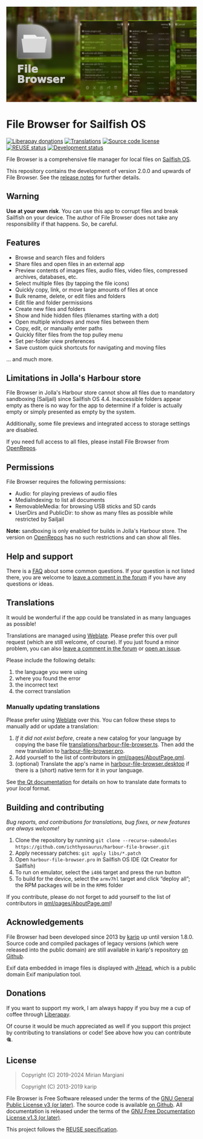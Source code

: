<!--
SPDX-FileCopyrightText: 2018-2024 Mirian Margiani
SPDX-FileCopyrightText: 2013-2016 Kari Pihkala
SPDX-FileCopyrightText: 2013 Michael Faro-Tusino
SPDX-License-Identifier: GFDL-1.3-or-later
-->

![File Browser banner](dist/banner-small.png)

# File Browser for Sailfish OS

[![Liberapay donations](https://img.shields.io/liberapay/receives/ichthyosaurus)](https://liberapay.com/ichthyosaurus)
[![Translations](https://hosted.weblate.org/widgets/harbour-file-browser/-/main-translations/svg-badge.svg)](https://hosted.weblate.org/projects/harbour-file-browser/main-translations/)
[![Source code license](https://img.shields.io/badge/source_code-GPL--3.0--or--later-yellowdarkgreen)](https://github.com/ichthyosaurus/harbour-file-browser/tree/main/LICENSES)
[![REUSE status](https://api.reuse.software/badge/github.com/ichthyosaurus/harbour-file-browser)](https://api.reuse.software/info/github.com/ichthyosaurus/harbour-file-browser)
[![Development status](https://img.shields.io/badge/development-active-blue)](https://github.com/ichthyosaurus/harbour-file-browser)



File Browser is a comprehensive file manager for local files on [Sailfish OS](https://sailfishos.org/).


This repository contains the development of version 2.0.0 and upwards of File Browser.
See the [release notes](https://github.com/ichthyosaurus/harbour-file-browser/blob/main/CHANGELOG.md)
for further details.

## Warning

**Use at your own risk**. You can use this app to corrupt files and break
Sailfish on your device. The author of File Browser does not
take any responsibility if that happens. So, be careful.

## Features

- Browse and search files and folders
- Share files and open files in an external app
- Preview contents of images files, audio files, video files,
  compressed archives, databases, etc.
- Select multiple files (by tapping the file icons)
- Quickly copy, link, or move large amounts of files at once
- Bulk rename, delete, or edit files and folders
- Edit file and folder permissions
- Create new files and folders
- Show and hide hidden files (filenames starting with a dot)
- Open multiple windows and move files between them
- Copy, edit, or manually enter paths
- Quickly filter files from the top pulley menu
- Set per-folder view preferences
- Save custom quick shortcuts for navigating and moving files

... and much more.


## Limitations in Jolla's Harbour store


File Browser in Jolla's Harbour store cannot show all files due to mandatory
sandboxing (Sailjail) since Sailfish OS 4.4. Inaccessible folders appear empty
as there is no way for the app to determine if a folder is actually empty or
simply presented as empty by the system.

Additionally, some file previews and integrated access to storage settings are
disabled.

If you need full access to all files, please install File Browser from
[OpenRepos](https://openrepos.net/content/ichthyosaurus/file-browser).

## Permissions

File Browser requires the following permissions:

- Audio: for playing previews of audio files
- MediaIndexing: to list all documents
- RemovableMedia: for browsing USB sticks and SD cards
- UserDirs and PublicDir: to show as many files as possible while restricted by Sailjail

**Note:** sandboxing is only enabled for builds in Jolla's Harbour store. The
version on [OpenRepos](https://openrepos.net/content/ichthyosaurus/file-browser)
has no such restrictions and can show all files.




## Help and support

There is a [FAQ](https://github.com/ichthyosaurus/harbour-file-browser/blob/main/FAQ.md) about some common questions.
If your question is not listed there, you are welcome to
[leave a comment in the forum](https://forum.sailfishos.org/t/file-browser-support-and-feedback-thread/4566)
if you have any questions or ideas.


## Translations

It would be wonderful if the app could be translated in as many languages as possible!

Translations are managed using
[Weblate](https://hosted.weblate.org/projects/harbour-file-browser/main-translations).
Please prefer this over pull request (which are still welcome, of course).
If you just found a minor problem, you can also
[leave a comment in the forum](https://forum.sailfishos.org/t/file-browser-support-and-feedback-thread/4566)
or [open an issue](https://github.com/ichthyosaurus/harbour-file-browser/issues/new).

Please include the following details:

1. the language you were using
2. where you found the error
3. the incorrect text
4. the correct translation


### Manually updating translations

Please prefer using
[Weblate](https://hosted.weblate.org/projects/harbour-file-browser) over this.
You can follow these steps to manually add or update a translation:

1. *If it did not exist before*, create a new catalog for your language by copying the
   base file [translations/harbour-file-browser.ts](translations/harbour-file-browser.ts).
   Then add the new translation to [harbour-file-browser.pro](harbour-file-browser.pro).
2. Add yourself to the list of contributors in [qml/pages/AboutPage.qml](qml/pages/AboutPage.qml).
3. (optional) Translate the app's name in [harbour-file-browser.desktop](harbour-file-browser.desktop)
   if there is a (short) native term for it in your language.

See [the Qt documentation](https://doc.qt.io/qt-5/qml-qtqml-date.html#details) for
details on how to translate date formats to your *local* format.


## Building and contributing

*Bug reports, and contributions for translations, bug fixes, or new features are always welcome!*

1. Clone the repository by running `git clone --recurse-submodules https://github.com/ichthyosaurus/harbour-file-browser.git`
2. Apply necessary patches: `git apply libs/*.patch`
2. Open `harbour-file-browser.pro` in Sailfish OS IDE (Qt Creator for Sailfish)
3. To run on emulator, select the `i486` target and press the run button
4. To build for the device, select the `armv7hl` target and click “deploy all”;
   the RPM packages will be in the `RPMS` folder

If you contribute, please do not forget to add yourself to the list of
contributors in [qml/pages/AboutPage.qml](qml/pages/AboutPage.qml)!



## Acknowledgements

File Browser had been developed since 2013 by [karip](https://github.com/karip)
up until version 1.8.0. Source code and compiled packages of legacy versions
(which were released into the public domain) are still available in karip's
repository [on Github](https://github.com/karip/harbour-file-browser).

Exif data embedded in image files is displayed with
[JHead](http://www.sentex.net/~mwandel/jhead/), which is a public domain Exif
manipulation tool.




## Donations

If you want to support my work, I am always happy if you buy me a cup of coffee
through [Liberapay](https://liberapay.com/ichthyosaurus).

Of course it would be much appreciated as well if you support this project by
contributing to translations or code! See above how you can contribute 🎕.


## License

> Copyright (C) 2019-2024  Mirian Margiani
>
> Copyright (C) 2013-2019  karip

File Browser is Free Software released under the terms of the
[GNU General Public License v3 (or later)](https://spdx.org/licenses/GPL-3.0-or-later.html).
The source code is available [on Github](https://github.com/ichthyosaurus/harbour-file-browser).
All documentation is released under the terms of the
[GNU Free Documentation License v1.3 (or later)](https://spdx.org/licenses/GFDL-1.3-or-later.html).

This project follows the [REUSE specification](https://api.reuse.software/info/github.com/ichthyosaurus/harbour-file-browser).

